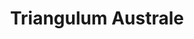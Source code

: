 ---
title: "Triangulum Australe"
hashtag: triangulum-australe
borders:
  - Apus
  - Ara
  - Circinus
  - Norma
tags:
  - Constellation
---